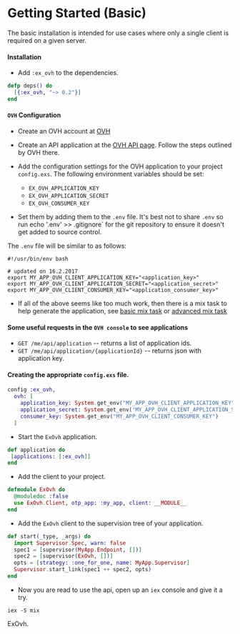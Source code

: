 # Getting Started (Basic)

The basic installation is intended for use cases where only a single client is required
on a given server.

#### Installation 

- Add `:ex_ovh` to the dependencies.

```elixir
defp deps() do
  [{:ex_ovh, "~> 0.2"}]
end
```

#### `OVH` Configuration

- Create an OVH account at [OVH](https://www.ovh.com/us/)

- Create an API application at the [OVH API page](https://eu.api.ovh.com/createApp/). Follow the
  steps outlined by OVH there.

- Add the configuration settings for the OVH application to your project `config.exs`. The following
environment variables should be set:

    - `EX_OVH_APPLICATION_KEY`
    - `EX_OVH_APPLICATION_SECRET`
    - `EX_OVH_CONSUMER_KEY`

- Set them by adding them to the `.env` file. It's best not to share `.env` so run
echo '.env' >> .gitignore` for the git repository to ensure it doesn't get added to source control.

The `.env` file will be similar to as follows:
```
#!/usr/bin/env bash

# updated on 16.2.2017
export MY_APP_OVH_CLIENT_APPLICATION_KEY="<application_key>"
export MY_APP_OVH_CLIENT_APPLICATION_SECRET="<application_secret>"
export MY_APP_OVH_CLIENT_CONSUMER_KEY="<application_consumer_key>"
```

- If all of the above seems like too much work, then there is a mix task to help generate the application, see
[basic mix task](https://github.com/stephenmoloney/ex_ovh/blob/master/docs/mix_task_basic.md) or
[advanced mix task](https://github.com/stephenmoloney/ex_ovh/blob/master/docs/mix_task_advanced.md)



#### Some useful requests in the `OVH console` to see applications

- `GET /me/api/application` -- returns a list of application ids.
- `GET /me/api/application/{applicationId}` -- returns json with application key.


#### Creating the appropriate `config.exs` file.

```elixir
config :ex_ovh,
  ovh: [
    application_key: System.get_env("MY_APP_OVH_CLIENT_APPLICATION_KEY"),
    application_secret: System.get_env("MY_APP_OVH_CLIENT_APPLICATION_SECRET"),
    consumer_key: System.get_env("MY_APP_OVH_CLIENT_CONSUMER_KEY")
  ]
```

- Start the `ExOvh` application.

```elixir
def application do
 [applications: [:ex_ovh]]
end
```

- Add the client to your project.

```elixir
defmodule ExOvh do
  @moduledoc :false
  use ExOvh.Client, otp_app: :my_app, client: __MODULE__
end
```

- Add the `ExOvh` client to the supervision tree of your application.

```elixir
def start(_type, _args) do
  import Supervisor.Spec, warn: false
  spec1 = [supervisor(MyApp.Endpoint, [])]
  spec2 = [supervisor(ExOvh, [])]
  opts = [strategy: :one_for_one, name: MyApp.Supervisor]
  Supervisor.start_link(spec1 ++ spec2, opts)
end
```

- Now you are read to use the api, open up an `iex` console and give it a try.

```
iex -S mix
```
ExOvh.
```

